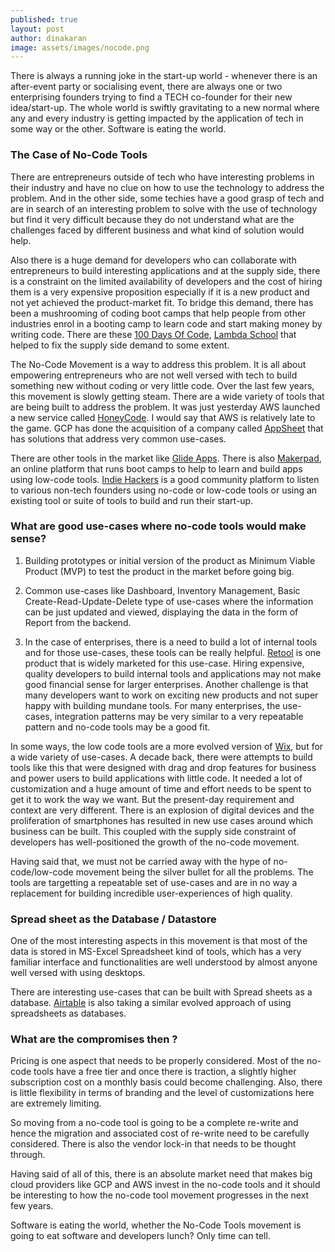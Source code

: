 ```yaml
---
published: true
layout: post
author: dinakaran
image: assets/images/nocode.png
---
```


There is always a running joke in the start-up world - whenever there is an after-event party or socialising event, there are always one or two enterprising founders trying to find a TECH co-founder for their new idea/start-up.  The whole world is swiftly gravitating to a new normal where any and every industry is getting impacted by the application of tech in some way or the other. Software is eating the world.

### The Case of No-Code Tools 

There are entrepreneurs outside of tech who have interesting problems in their industry and have no clue on how to use the technology to address the problem. And in the other side, some techies have a good grasp of tech and are in search of an interesting problem to solve with the use of technology but find it very difficult because they do not understand what are the challenges faced by different business and what kind of solution would help.

Also there is a huge demand for developers who can collaborate with entrepreneurs to build interesting applications and at the supply side, there is a constraint on the limited availability of developers and the cost of hiring them is a very expensive proposition especially if it is a new product and not yet achieved the product-market fit. To bridge this demand, there has been a mushrooming of coding boot camps that help people from other industries enrol in a booting camp to learn code and start making money by writing code. There are these [100 Days Of Code](https://www.100daysofcode.com/), [Lambda School](https://lambdaschool.com/) that helped to fix the supply side demand to some extent.


The No-Code Movement is a way to address this problem. It is all about empowering entrepreneurs who are not well versed with tech to build something new without coding or very little code. Over the last few years, this movement is slowly getting steam. There are a wide variety of tools that are being built to address the problem. It was just yesterday AWS launched a new service called [HoneyCode](https://aws.amazon.com/blogs/aws/introducing-amazon-honeycode-build-web-mobile-apps-without-writing-code/). I would say that AWS is relatively late to the game. GCP has done the acquisition of a company called [AppSheet](https://www.appsheet.com/) that has solutions that address very common use-cases.

There are other tools in the market like [Glide Apps](https://www.glideapps.com/). There is also [Makerpad](https://www.makerpad.co/), an online platform that runs boot camps to help to learn and build apps using low-code tools. [Indie Hackers](https://www.indiehackers.com/) is a good community platform to listen to various non-tech founders using no-code or low-code tools or using an existing tool or suite of tools to build and run their start-up.

### What are good use-cases where no-code tools would make sense?

1. Building prototypes or initial version of the product as  Minimum Viable Product (MVP) to test the product in the market before going big.

2. Common use-cases like Dashboard, Inventory Management, Basic Create-Read-Update-Delete type of use-cases where the information can be just updated and viewed,  displaying the data in the form of Report from the backend. 

3. In the case of enterprises, there is a need to build a lot of internal tools and for those use-cases, these tools can be really helpful. [Retool](https://retool.com/) is one product that is widely marketed for this use-case. Hiring expensive, quality developers to build internal tools and applications may not make good financial sense for larger enterprises. Another challenge is that many developers want to work on exciting new products and not super happy with building mundane tools. For many enterprises, the use-cases, integration patterns may be very similar to a very repeatable pattern and no-code tools may be a good fit.

In some ways, the low code tools are a more evolved version of [Wix](https://www.wix.com/), but for a wide variety of use-cases. A decade back, there were attempts to build tools like this that were designed with drag and drop features for business and power users to build applications with little code. It needed a lot of customization and a huge amount of time and effort needs to be spent to get it to work the way we want. But the present-day requirement and context are very different. There is an explosion of digital devices and the proliferation of smartphones has resulted in new use cases around which business can be built. This coupled with the supply side constraint of developers has well-positioned the growth of the no-code movement. 

Having said that, we must not be carried away with the hype of no-code/low-code movement being the silver bullet for all the problems. The tools are targetting a repeatable set of use-cases and are in no way a replacement for building incredible user-experiences of high quality.


###  Spread sheet as the Database / Datastore

One of the most interesting aspects in this movement is that most of the data is stored in MS-Excel Spreadsheet kind of tools, which has a very familiar interface and functionalities are well understood by almost anyone well versed with using desktops.

There are interesting use-cases that can be built with Spread sheets as a database. [Airtable](https://airtable.com) is also taking a similar evolved approach of using spreadsheets as databases. 

### What are the compromises then ? 

Pricing is one aspect that needs to be properly considered. Most of the no-code tools have a free tier and once there is traction, a slightly higher subscription cost on a monthly basis could become challenging. Also, there is little flexibility in terms of branding and the level of customizations here are extremely limiting.

So moving from a no-code tool is going to be a complete re-write and hence the migration and associated cost of re-write need to be carefully considered. There is also the vendor lock-in that needs to be thought through.

Having said of all of this, there is an absolute market need that makes big cloud providers like GCP and AWS invest in the no-code tools and it should be interesting to how the no-code tool movement progresses in the next few years.

Software is eating the world, whether the No-Code Tools movement is going to eat software and developers lunch? Only time can tell.

